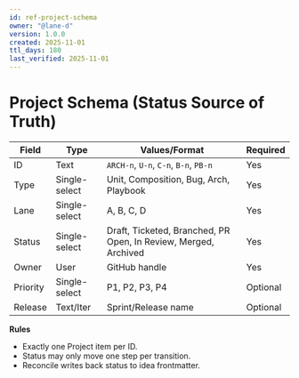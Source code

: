 ```yaml
---
id: ref-project-schema
owner: "@lane-d"
version: 1.0.0
created: 2025-11-01
ttl_days: 180
last_verified: 2025-11-01
---
```


# Project Schema (Status Source of Truth)

| Field    | Type          | Values/Format                                                   | Required |
| -------- | ------------- | --------------------------------------------------------------- | -------- |
| ID       | Text          | `ARCH-n`, `U-n`, `C-n`, `B-n`, `PB-n`                           | Yes      |
| Type     | Single-select | Unit, Composition, Bug, Arch, Playbook                          | Yes      |
| Lane     | Single-select | A, B, C, D                                                      | Yes      |
| Status   | Single-select | Draft, Ticketed, Branched, PR Open, In Review, Merged, Archived | Yes      |
| Owner    | User          | GitHub handle                                                   | Yes      |
| Priority | Single-select | P1, P2, P3, P4                                                  | Optional |
| Release  | Text/Iter     | Sprint/Release name                                             | Optional |

**Rules**

- Exactly one Project item per ID.
- Status may only move one step per transition.
- Reconcile writes back status to idea frontmatter.
